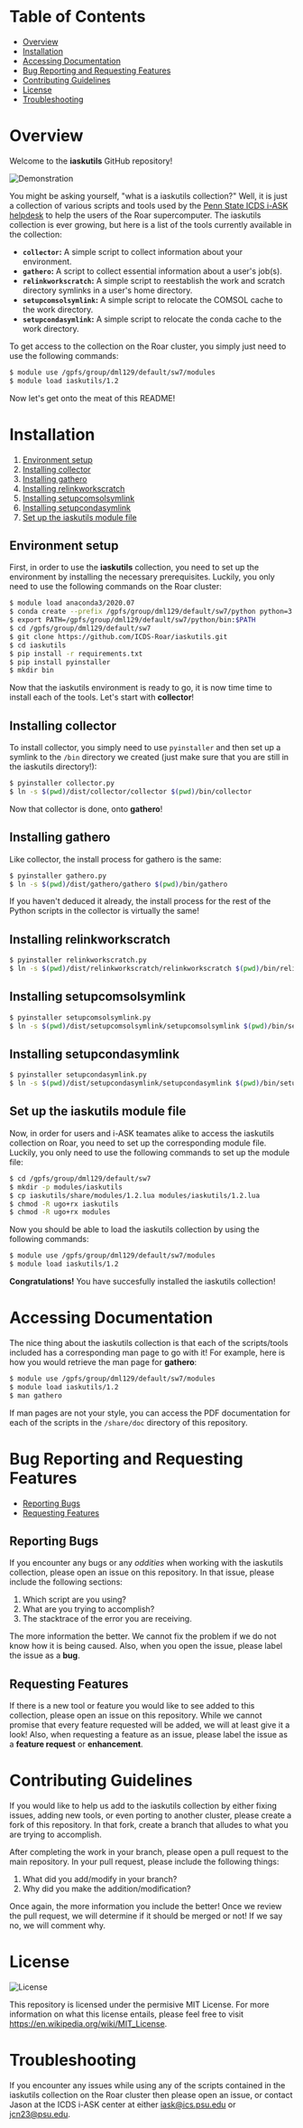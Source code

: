 # Table of Contents

* [Overview](#overview)
* [Installation](#installation)
* [Accessing Documentation](#accessing-documentation)
* [Bug Reporting and Requesting Features](#bug-reporting-and-requesting-features)
* [Contributing Guidelines](#contributing-guidelines)
* [License](#license)
* [Troubleshooting](#troubleshooting)

# Overview

Welcome to the **iaskutils** GitHub repository!

![Demonstration](./share/gifs/demo.gif)

You might be asking yourself, "what is a iaskutils collection?" Well, it is just a collection of various scripts and tools used by the [Penn State ICDS i-ASK helpdesk](https://www.icds.psu.edu/computing-services/support/) to help the users of the Roar supercomputer. The iaskutils collection is ever growing, but here is a list of the tools currently available in the collection:

* **`collector`:** A simple script to collect information about your environment.
* **`gathero`:** A script to collect essential information about a user's job(s).
* **`relinkworkscratch`:** A simple script to reestablish the work and scratch directory symlinks in a user's home directory.
* **`setupcomsolsymlink`:** A simple script to relocate the COMSOL cache to the work directory.
* **`setupcondasymlink`:** A simple script to relocate the conda cache to the work directory.

To get access to the collection on the Roar cluster, you simply just need to use the following commands:

```bash
$ module use /gpfs/group/dml129/default/sw7/modules
$ module load iaskutils/1.2
```

Now let's get onto the meat of this README!

# Installation

1. [Environment setup](#environment-setup)
2. [Installing collector](#installing-collector)
3. [Installing gathero](#installing-gathero)
4. [Installing relinkworkscratch](#installing-relinkworkscratch)
5. [Installing setupcomsolsymlink](#installing-setupcomsolsymlink)
6. [Installing setupcondasymlink](#installing-setupcondasymlink)
7. [Set up the iaskutils module file](#set-up-the-iaskutils-module-file)

## Environment setup

First, in order to use the **iaskutils** collection, you need to set up the environment by installing the necessary prerequisites. Luckily, you only need to use the following commands on the Roar cluster:

```bash
$ module load anaconda3/2020.07
$ conda create --prefix /gpfs/group/dml129/default/sw7/python python=3.9
$ export PATH=/gpfs/group/dml129/default/sw7/python/bin:$PATH
$ cd /gpfs/group/dml129/default/sw7
$ git clone https://github.com/ICDS-Roar/iaskutils.git
$ cd iaskutils
$ pip install -r requirements.txt
$ pip install pyinstaller
$ mkdir bin
```

Now that the iaskutils environment is ready to go, it is now time time to install each of the tools. Let's start with **collector**!

## Installing collector

To install collector, you simply need to use `pyinstaller` and then set up a symlink to the `/bin` directory we created (just make sure that you are still in the iaskutils directory!):

```bash
$ pyinstaller collector.py
$ ln -s $(pwd)/dist/collector/collector $(pwd)/bin/collector
```

Now that collector is done, onto **gathero**!

## Installing gathero

Like collector, the install process for gathero is the same:

```bash
$ pyinstaller gathero.py
$ ln -s $(pwd)/dist/gathero/gathero $(pwd)/bin/gathero
```

If you haven't deduced it already, the install process for the rest of the Python scripts in the collector is virtually the same!

## Installing relinkworkscratch

```bash
$ pyinstaller relinkworkscratch.py
$ ln -s $(pwd)/dist/relinkworkscratch/relinkworkscratch $(pwd)/bin/relinkworkscratch
```

## Installing setupcomsolsymlink

```bash
$ pyinstaller setupcomsolsymlink.py
$ ln -s $(pwd)/dist/setupcomsolsymlink/setupcomsolsymlink $(pwd)/bin/setupcomsolsymlink
```

## Installing setupcondasymlink

```bash
$ pyinstaller setupcondasymlink.py
$ ln -s $(pwd)/dist/setupcondasymlink/setupcondasymlink $(pwd)/bin/setupcondasymlink
```

## Set up the iaskutils module file

Now, in order for users and i-ASK teamates alike to access the iaskutils collection on Roar, you need to set up the corresponding module file. Luckily, you only need to use the following commands to set up the module file:

```bash
$ cd /gpfs/group/dml129/default/sw7
$ mkdir -p modules/iaskutils
$ cp iaskutils/share/modules/1.2.lua modules/iaskutils/1.2.lua
$ chmod -R ugo+rx iaskutils
$ chmod -R ugo+rx modules
```

Now you should be able to load the iaskutils collection by using the following commands:

```bash
$ module use /gpfs/group/dml129/default/sw7/modules
$ module load iaskutils/1.2
```

**Congratulations!** You have succesfully installed the iaskutils collection!

# Accessing Documentation

The nice thing about the iaskutils collection is that each of the scripts/tools included has a corresponding man page to go with it! For example, here is how you would retrieve the man page for **gathero**:

```bash
$ module use /gpfs/group/dml129/default/sw7/modules
$ module load iaskutils/1.2
$ man gathero
```

If man pages are not your style, you can access the PDF documentation for each of the scripts in the `/share/doc` directory of this repository.

# Bug Reporting and Requesting Features

* [Reporting Bugs](#reporting-bugs)
* [Requesting Features](#requesting-features)

## Reporting Bugs

If you encounter any bugs or any *oddities* when working with the iaskutils collection, please open an issue on this repository. In that issue, please include the following sections:

1. Which script are you using?
2. What are you trying to accomplish?
3. The stacktrace of the error you are receiving.

The more information the better. We cannot fix the problem if we do not know how it is being caused. Also, when you open the issue, please label the issue as a **bug**.

## Requesting Features

If there is a new tool or feature you would like to see added to this collection, please open an issue on this repository. While we cannot promise that every feature requested will be added, we will at least give it a look! Also, when requesting a feature as an issue, please label the issue as a **feature request** or **enhancement**.

# Contributing Guidelines

If you would like to help us add to the iaskutils collection by either fixing issues, adding new tools, or even porting to another cluster, please create a fork of this repository. In that fork, create a branch that alludes to what you are trying to accomplish.

After completing the work in your branch, please open a pull request to the main repository. In your pull request, please include the following things:

1. What did you add/modify in your branch?
2. Why did you make the addition/modification?

Once again, the more information you include the better! Once we review the pull request, we will determine if it should be merged or not! If we say no, we will comment why.

# License

![License](https://img.shields.io/badge/license-MIT-brightgreen)

This repository is licensed under the permisive MIT License. For more information on what this license entails, please feel free to visit https://en.wikipedia.org/wiki/MIT_License.

# Troubleshooting

If you encounter any issues while using any of the scripts contained in the iaskutils collection on the Roar cluster then please open an issue, or contact Jason at the ICDS i-ASK center at either iask@ics.psu.edu or jcn23@psu.edu.
